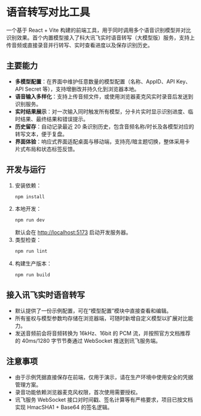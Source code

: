 # 语音转写对比工具

一个基于 React + Vite 构建的前端工具，用于同时调用多个语音识别模型并对比识别效果。首个内置模型接入了科大讯飞实时语音转写（大模型版）服务，支持上传音频或直接录音并行转写、实时查看进度以及保存识别历史。

## 主要能力

- **多模型配置**：在界面中维护任意数量的模型配置（名称、AppID、API Key、API Secret 等），支持增删改并持久化到浏览器本地。
- **语音输入多样化**：支持上传音频文件，或使用浏览器麦克风实时录音后发送到识别服务。
- **实时结果展示**：对一次输入同时触发所有模型，分卡片实时显示识别进度、临时结果、最终结果和错误提示。
- **历史留存**：自动记录最近 20 条识别历史，包含音频名称/时长及各模型对应的转写文本，便于复盘。
- **界面体验**：响应式界面适配桌面与移动端，支持亮/暗主题切换，整体采用卡片式布局和状态标签反馈。

## 开发与运行

1. 安装依赖：
   ```bash
   npm install
   ```
2. 本地开发：
   ```bash
   npm run dev
   ```
   默认会在 <http://localhost:5173> 启动开发服务器。
3. 类型检查：
   ```bash
   npm run lint
   ```
4. 构建生产版本：
   ```bash
   npm run build
   ```

## 接入讯飞实时语音转写

- 默认提供了一份示例配置，可在“模型配置”模块中直接查看和编辑。
- 所有鉴权与模型参数均存储在浏览器端，可随时新增自定义模型以扩展对比能力。
- 发送音频前会将音频转换为 16kHz、16bit 的 PCM 流，并按照官方文档推荐的 40ms/1280 字节节奏通过 WebSocket 推送到讯飞服务端。

## 注意事项

- 由于示例凭据直接保存在前端，仅用于演示，请在生产环境中使用安全的凭据管理方案。
- 录音功能依赖浏览器麦克风权限，首次使用需要授权。
- 讯飞服务 WebSocket 接口对时间戳、签名计算等有严格要求，项目已按文档实现 HmacSHA1 + Base64 的签名逻辑。

